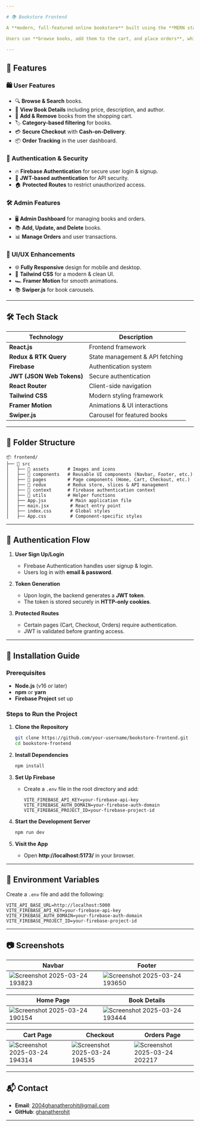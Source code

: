 ```yaml
---

# 📚 Bookstore Frontend  

A **modern, full-featured online bookstore** built using the **MERN stack**. This repository contains the **frontend**, developed with **React.js, Redux, Tailwind CSS, Firebase Authentication, and JWT** for secure user authentication.

Users can **browse books, add them to the cart, and place orders**, while **admins** can **manage inventory and orders**.

---
```


## 🚀 Features  

### 🛍️ User Features  
- 🔍 **Browse & Search** books.  
- 📖 **View Book Details** including price, description, and author.  
- 🛒 **Add & Remove** books from the shopping cart.  
- 🏷️ **Category-based filtering** for books.  
- 💳 **Secure Checkout** with **Cash-on-Delivery**.  
- 📦 **Order Tracking** in the user dashboard.  

### 🔐 Authentication & Security  
- 🔥 **Firebase Authentication** for secure user login & signup.  
- 🔑 **JWT-based authentication** for API security.  
- 🏠 **Protected Routes** to restrict unauthorized access.  

### 🛠️ Admin Features  
- 🖥️ **Admin Dashboard** for managing books and orders.  
- 📚 **Add, Update, and Delete** books.  
- 📊 **Manage Orders** and user transactions.  

### 🎨 UI/UX Enhancements  
- 🌐 **Fully Responsive** design for mobile and desktop.  
- 🎨 **Tailwind CSS** for a modern & clean UI.  
- 🏎️ **Framer Motion** for smooth animations.  
- 📚 **Swiper.js** for book carousels.  

---

## 🛠️ Tech Stack  

| Technology      | Description                      |  
|----------------|----------------------------------|  
| **React.js**   | Frontend framework              |  
| **Redux & RTK Query** | State management & API fetching |  
| **Firebase**   | Authentication system           |  
| **JWT (JSON Web Tokens)** | Secure authentication |  
| **React Router** | Client-side navigation        |  
| **Tailwind CSS** | Modern styling framework      |  
| **Framer Motion** | Animations & UI interactions |  
| **Swiper.js**  | Carousel for featured books    |  

---

## 📂 Folder Structure  

```
📦 frontend/  
├── 📁 src  
│   ├── 📁 assets       # Images and icons  
│   ├── 📁 components   # Reusable UI components (Navbar, Footer, etc.)  
│   ├── 📁 pages        # Page components (Home, Cart, Checkout, etc.)  
│   ├── 📁 redux        # Redux store, slices & API management  
│   ├── 📁 context      # Firebase authentication context  
│   ├── 📁 utils        # Helper functions  
│   ├── App.jsx         # Main application file  
│   ├── main.jsx        # React entry point  
│   ├── index.css       # Global styles  
│   ├── App.css         # Component-specific styles  
```

---

## 🔐 Authentication Flow  

1. **User Sign Up/Login**  
   - Firebase Authentication handles user signup & login.  
   - Users log in with **email & password**.  

2. **Token Generation**  
   - Upon login, the backend generates a **JWT token**.  
   - The token is stored securely in **HTTP-only cookies**.  

3. **Protected Routes**  
   - Certain pages (Cart, Checkout, Orders) require authentication.  
   - JWT is validated before granting access.  

---

## 🚀 Installation Guide  

### Prerequisites  
- **Node.js** (v16 or later)  
- **npm** or **yarn**  
- **Firebase Project** set up  

### Steps to Run the Project  

1. **Clone the Repository**  
   ```sh  
   git clone https://github.com/your-username/bookstore-frontend.git  
   cd bookstore-frontend  
   ```

2. **Install Dependencies**  
   ```sh  
   npm install  
   ```

3. **Set Up Firebase**  
   - Create a `.env` file in the root directory and add:  
     ```env  
     VITE_FIREBASE_API_KEY=your-firebase-api-key  
     VITE_FIREBASE_AUTH_DOMAIN=your-firebase-auth-domain  
     VITE_FIREBASE_PROJECT_ID=your-firebase-project-id  
     ```

4. **Start the Development Server**  
   ```sh  
   npm run dev  
   ```

5. **Visit the App**  
   - Open **http://localhost:5173/** in your browser.  

---

## 🔧 Environment Variables  

Create a `.env` file and add the following:  

```env  
VITE_API_BASE_URL=http://localhost:5000  
VITE_FIREBASE_API_KEY=your-firebase-api-key  
VITE_FIREBASE_AUTH_DOMAIN=your-firebase-auth-domain  
VITE_FIREBASE_PROJECT_ID=your-firebase-project-id  
```

---

## 📷 Screenshots  

| Navbar | Footer |
|---------|--------|
| ![Screenshot 2025-03-24 193823](https://github.com/user-attachments/assets/05afa8e8-25da-4b54-b9df-d9e75df3bf39) | ![Screenshot 2025-03-24 193650](https://github.com/user-attachments/assets/642c09f0-980f-48c3-b4b6-745c5a46dfcb) | 

| Home Page | Book Details |  
|-----------|-------------|
| ![Screenshot 2025-03-24 190154](https://github.com/user-attachments/assets/fa157a1a-8803-4aef-93f2-099b41525c0e) | ![Screenshot 2025-03-24 193444](https://github.com/user-attachments/assets/4d55e1b4-50aa-4e80-b045-1e1a5debeb42) |  

| Cart Page | Checkout | Orders Page | 
|-----------|-------------|----------|
| ![Screenshot 2025-03-24 194314](https://github.com/user-attachments/assets/5e9d55c2-cdeb-40f2-8260-5182e4334b38) | ![Screenshot 2025-03-24 194535](https://github.com/user-attachments/assets/9025dafd-faf2-4c34-890e-8a50cef63229) | ![Screenshot 2025-03-24 202217](https://github.com/user-attachments/assets/cd461734-e41f-4aba-9b39-0e5438f52fa0) |

---

## 📬 Contact  

- **Email**: 2004ghanatherohit@gmail.com  
- **GitHub**: [ghanatherohit](https://github.com/your-username)  

---
#
